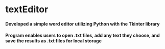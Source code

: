 # textEditor
#### Developed a simple word editor utilizing Python with the Tkinter library
#### Program enables users to open .txt files, add any text they choose, and save the results as .txt files for local storage
